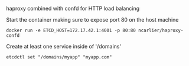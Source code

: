 haproxy combined with confd for HTTP load balancing

Start the container making sure to expose port 80 on the host machine

    docker run -e ETCD_HOST=172.17.42.1:4001 -p 80:80 ncarlier/haproxy-confd

Create at least one service inside of '/domains'

    etcdctl set "/domains/myapp" "myapp.com"
